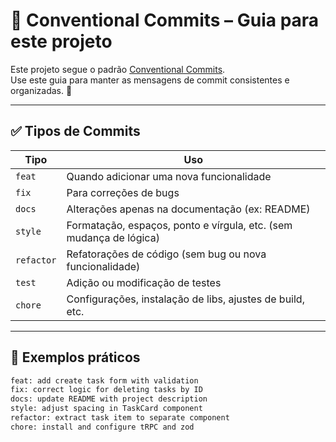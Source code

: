 # 🧾 Conventional Commits – Guia para este projeto

Este projeto segue o padrão [Conventional Commits](https://www.conventionalcommits.org/pt-br/v1.0.0/).  
Use este guia para manter as mensagens de commit consistentes e organizadas. 🚀

---

## ✅ Tipos de Commits

| Tipo      | Uso                                                                 |
|-----------|----------------------------------------------------------------------|
| `feat`    | Quando adicionar uma nova funcionalidade                            |
| `fix`     | Para correções de bugs                                              |
| `docs`    | Alterações apenas na documentação (ex: README)                      |
| `style`   | Formatação, espaços, ponto e vírgula, etc. (sem mudança de lógica)  |
| `refactor`| Refatorações de código (sem bug ou nova funcionalidade)             |
| `test`    | Adição ou modificação de testes                                     |
| `chore`   | Configurações, instalação de libs, ajustes de build, etc.           |

---

## 💬 Exemplos práticos

```bash
feat: add create task form with validation
fix: correct logic for deleting tasks by ID
docs: update README with project description
style: adjust spacing in TaskCard component
refactor: extract task item to separate component
chore: install and configure tRPC and zod
